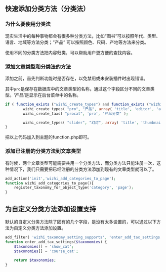 ## 快速添加分类方法（分类法）

### 为什么要使用分类法

现实生活中的每种事物都会有很多种分类方法，比如“图书”可以按照年代、类型、语言、地域等方法分类；“产品” 可以按照颜色、尺码、产地等方法来分类。

使用不同的分类方法把内容归类，可以帮助用户更方便的查找内容。

### 添加文章类型和分类法的方法

添加之前，首先判断功能时是否存在，以免禁用或未安装插件时出现错误。

其中`pro`是保存在数据库中的文章类型的名称，通过这个字段区分不同的文章类型。‘产品’是显示在后台菜单中的名称。

```php
if ( function_exists ("wizhi_create_types") and function_exists ("wizhi_create_taxs") ) {
        wizhi_create_types( "pro", "产品", array( 'title', 'editor', 'author', 'thumbnail', 'comments' ), true );
        wizhi_create_taxs( "procat", 'pro', "产品分类" );

        wizhi_create_types( "slider", "幻灯", array( 'title', 'thumbnail' ), true );
}
```

把以上代码加入到主题的function.php即可。

### 添加已注册的分类方法到文章类型

有时候，两个文章类型可能需要共用一个分类方法，而分类方法只能注册一次，这种情况下，我们只需要把已经注册的分类方法添加到现有的文章类型就可以了。

```php
add_action('init','wizhi_add_categories_to_page');
function wizhi_add_categories_to_page(){
	register_taxonomy_for_object_type('category', 'page');
}
```

## 为自定义分类方法添加设置支持

默认的自定义分类方法除了固有的几个字段，是没有太多设置的，可以通过以下方法为自定义分类方法添加设置。

```php
add_filter( 'wizhi_taxonomy_setting_supports', 'enter_add_tax_settings', 10, 3 );
function enter_add_tax_settings($taxonomies) {
    $taxonomies[] = 'show_cat';
    $taxonomies[] = 'course_cat';
  
	return $taxonomies;
}
```

